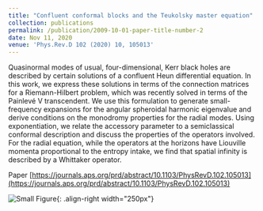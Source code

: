 ```yaml
---
title: "Confluent conformal blocks and the Teukolsky master equation"
collection: publications
permalink: /publication/2009-10-01-paper-title-number-2
date: Nov 11, 2020
venue: 'Phys.Rev.D 102 (2020) 10, 105013'
---
```

 
Quasinormal modes of usual, four-dimensional, Kerr black holes are described by certain solutions of a confluent Heun differential equation. In this work, we express these solutions in terms of the connection matrices for a Riemann-Hilbert problem, which was recently solved in terms of the Painlevé V transcendent. We use this formulation to generate small-frequency expansions for the angular spheroidal harmonic eigenvalue and derive conditions on the monodromy properties for the radial modes. Using exponentiation, we relate the accessory parameter to a semiclassical conformal description and discuss the properties of the operators involved. For the radial equation, while the operators at the horizons have Liouville momenta proportional to the entropy intake, we find that spatial infinity is described by a Whittaker operator.

Paper [https://journals.aps.org/prd/abstract/10.1103/PhysRevD.102.105013](https://journals.aps.org/prd/abstract/10.1103/PhysRevD.102.105013)

![Small Figure](/images/foo-bar-identity.jpg){: .align-right width="250px"}
